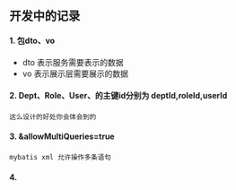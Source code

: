 ## 开发中的记录

#### 1. 包dto、vo

  *  dto 表示服务需要表示的数据
  *  vo  表示展示层需要展示的数据
#### 2. Dept、Role、User、的主键id分别为 deptId,roleId,userId

    这么设计的好处你会体会到的
#### 3. &allowMultiQueries=true

    mybatis xml 允许操作多条语句
    
#### 4. 
   